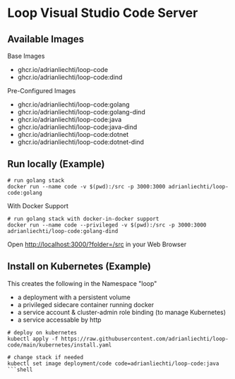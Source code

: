 # Loop Visual Studio Code Server

## Available Images

Base Images

* ghcr.io/adrianliechti/loop-code
* ghcr.io/adrianliechti/loop-code:dind

Pre-Configured Images

* ghcr.io/adrianliechti/loop-code:golang
* ghcr.io/adrianliechti/loop-code:golang-dind
* ghcr.io/adrianliechti/loop-code:java
* ghcr.io/adrianliechti/loop-code:java-dind
* ghcr.io/adrianliechti/loop-code:dotnet
* ghcr.io/adrianliechti/loop-code:dotnet-dind


## Run locally (Example)

```shell
# run golang stack
docker run --name code -v $(pwd):/src -p 3000:3000 adrianliechti/loop-code:golang
```

With Docker Support

```shell
# run golang stack with docker-in-docker support
docker run --name code --privileged -v $(pwd):/src -p 3000:3000 adrianliechti/loop-code:golang-dind
```

Open [http://localhost:3000/?folder=/src](http://localhost:3000/?folder=/src) in your Web Browser

## Install on Kubernetes (Example)

This creates the following in the Namespace "loop"

- a deployment with a persistent volume
- a privileged sidecare container running docker
- a service account & cluster-admin role binding (to manage Kubernetes)
- a service accessable by http

```shell
# deploy on kubernetes
kubectl apply -f https://raw.githubusercontent.com/adrianliechti/loop-code/main/kubernetes/install.yaml

# change stack if needed
kubectl set image deployment/code code=adrianliechti/loop-code:java
```shell